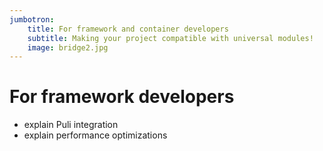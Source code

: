 ```yaml
---
jumbotron:
    title: For framework and container developers
    subtitle: Making your project compatible with universal modules!
    image: bridge2.jpg
---
```


For framework developers
========================



- explain Puli integration
- explain performance optimizations
